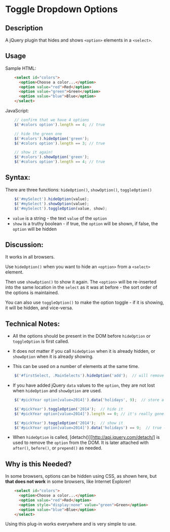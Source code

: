 # Toggle Dropdown Options

## Description

A jQuery plugin that hides and shows `<option>` elements in a `<select>`.

## Usage

Sample HTML:

```HTML
    <select id="colors">
      <option>Choose a color...</option>
      <option value="red">Red</option>
      <option value="green">Green</option>
      <option value="blue">Blue</option>
    </select>
```

JavaScript:

```JavaScript
    // confirm that we have 4 options
    $('#colors option').length == 4; // true

    // hide the green one
    $('#colors').hideOption('green');
    $('#colors option').length == 3; // true

    // show it again!
    $('#colors').showOption('green');
    $('#colors option').length == 4; // true
```

## Syntax:

There are three functions: `hideOption()`, `showOption()`, `toggleOption()`

```JavaScript
    $('#mySelect').hideOption(value); 
    $('#mySelect').showOption(value);
    $('#mySelect').toggleOption(value, show);
```
*   `value` is a string - the text `value` of the `option`
*   `show` is a truthy boolean - if true, the `option` will be shown, if false, the `option` will be hidden


## Discussion:

It works in all browsers.

Use `hideOption()` when you want to hide an `<option>` from a `<select>` element.  

Then use `showOption()` to show it again.  The `<option>` will be re-inserted into the same location in the `select` as it was at before - the sort order of the options is maintained.

You can also use `toggleOption()` to make the option toggle - if it is showing, it will be hidden, and vice-versa.

## Technical Notes:

*   All the options should be present in the DOM before `hideOption` or `toggleOption` is first called.

*   It does not matter if you call `hideOption` when it is already hidden, or `showOption` when it is already showing.

*   This can be used on a number of elements at the same time.
```JavaScript
    $('#firstSelect, .MainSelects').hideOption('add');  // will remove all <option value="add">....</option> from the matched <select> elements.
```

*   If you have added jQuery `data` values to the `option`, they are not lost when `hideOption` and `showOption` are 
used.
```JavaScript
    $('#pickYear option[value=2014]').data('holidays', 9);  // store a value into data

    $('#pickYear').toggleOption('2014');  // hide it
    $('#pickYear option[value=2014]').length == 0; // it's really gone!

    $('#pickYear').toggleOption('2014');  // show it
    $('#pickYear option[value=2014]').data('holidays') == 9;  // true - the value is still there
```

*   When `hideOption` is called, [detach()][http://api.jquery.com/detach/] is used to remove the `option` from the DOM.  It is later attached with `after()`, `before()`, or `prepend()` as needed.

## Why is this Needed?

In some browsers, options can be hidden using CSS, as shown here, but **that does not work** in some browsers, like Internet Explorer!
```HTML
    <select id="colors">
      <option>Choose a color...</option>
      <option value="red">Red</option>
      <option style="display:none" value="green">Green</option>
      <option value="blue">Blue</option>
    </select>
```
Using this plug-in works everywhere and is very simple to use.




